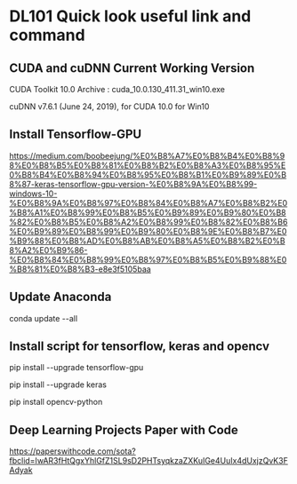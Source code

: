 # DL101 Quick look useful link and command

## CUDA and cuDNN Current Working Version
CUDA Toolkit 10.0 Archive : cuda_10.0.130_411.31_win10.exe

cuDNN v7.6.1 (June 24, 2019), for CUDA 10.0 for Win10

## Install Tensorflow-GPU 
https://medium.com/boobeejung/%E0%B8%A7%E0%B8%B4%E0%B8%98%E0%B8%B5%E0%B8%81%E0%B8%B2%E0%B8%A3%E0%B8%95%E0%B8%B4%E0%B8%94%E0%B8%95%E0%B8%B1%E0%B9%89%E0%B8%87-keras-tensorflow-gpu-version-%E0%B8%9A%E0%B8%99-windows-10-%E0%B8%9A%E0%B8%97%E0%B8%84%E0%B8%A7%E0%B8%B2%E0%B8%A1%E0%B8%99%E0%B8%B5%E0%B9%89%E0%B9%80%E0%B8%82%E0%B8%B5%E0%B8%A2%E0%B8%99%E0%B8%82%E0%B8%B6%E0%B9%89%E0%B8%99%E0%B9%80%E0%B8%9E%E0%B8%B7%E0%B9%88%E0%B8%AD%E0%B8%AB%E0%B8%A5%E0%B8%B2%E0%B8%A2%E0%B9%86-%E0%B8%84%E0%B8%99%E0%B8%97%E0%B8%B5%E0%B9%88%E0%B8%81%E0%B8%B3-e8e3f5105baa

## Update Anaconda
conda update --all

## Install script for tensorflow, keras and opencv
pip install --upgrade tensorflow-gpu

pip install --upgrade keras

pip install opencv-python

## Deep Learning Projects Paper with Code
https://paperswithcode.com/sota?fbclid=IwAR3fHtQgxYhlGfZ1SL9sD2PHTsyqkzaZXKuIGe4UuIx4dUxjzQvK3FAdyak
